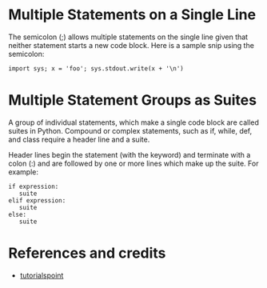 # Multiple Statements on a Single Line

The semicolon (;) allows multiple statements on the single line given that neither statement starts a new code block. Here is a sample snip using the semicolon:

```
import sys; x = 'foo'; sys.stdout.write(x + '\n')
```

# Multiple Statement Groups as Suites

A group of individual statements, which make a single code block are called suites in Python. Compound or complex statements, such as if, while, def, and class require a header line and a suite.

Header lines begin the statement (with the keyword) and terminate with a colon (:) and are followed by one or more lines which make up the suite. For example:

```
if expression:
   suite
elif expression:
   suite
else:
   suite
```

# References and credits

- [tutorialspoint](https://www.tutorialspoint.com/python/python_basic_syntax.htm)
